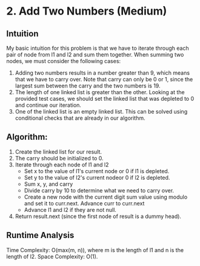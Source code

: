 # 2. Add Two Numbers (Medium)

## Intuition
My basic intuition for this problem is that we have to iterate through each pair of node from l1 and l2 and sum them together. When summing two nodes, we must consider the following cases:
1. Adding two numbers results in a number greater than 9, which means that we have to carry over. Note that carry can only be 0 or 1, since the largest sum between the carry and the two numbers is 19. 
2. The length of one linked list is greater than the other. Looking at the provided test cases, we should set the linked list that was depleted to 0 and continue our iteration.
3. One of the linked list is an empty linked list. This can be solved using conditional checks that are already in our algorithm.

## Algorithm: 
1. Create the linked list for our result.
2. The carry should be initialized to 0.
3. Iterate through each node of l1 and l2
   - Set x to the value of l1's current node or 0 if l1 is depleted.
   - Set y to the value of l2's current nodeor 0 if l2 is depleted.
   - Sum x, y, and carry
   - Divide carry by 10 to determine what we need to carry over.
   - Create a new node with the current digit sum value using modulo and set it to curr.next. Advance curr to curr.next
   - Advance l1 and l2 if they are not null. 
5. Return result.next (since the first node of result is a dummy head).

## Runtime Analysis
Time Complexity: O(max(m, n)), where m is the length of l1 and n is the length of l2. 
Space Complexity: O(1). 
